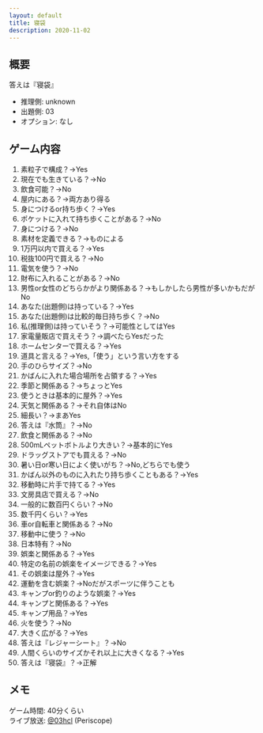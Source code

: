 ```yaml
---
layout: default
title: 寝袋
description: 2020-11-02
---
```


## 概要

答えは『寝袋』

- 推理側: unknown
- 出題側: 03
- オプション: なし

## ゲーム内容

1. 素粒子で構成？→Yes
2. 現在でも生きている？→No
3. 飲食可能？→No
4. 屋内にある？→両方あり得る
5. 身につけるor持ち歩く？→Yes
6. ポケットに入れて持ち歩くことがある？→No
7. 身につける？→No
8. 素材を定義できる？→ものによる
9. 1万円以内で買える？→Yes
10. 税抜100円で買える？→No
11. 電気を使う？→No
12. 財布に入れることがある？→No
13. 男性or女性のどちらかがより関係ある？→もしかしたら男性が多いかもだがNo
14. あなた(出題側)は持っている？→Yes
15. あなた(出題側)は比較的毎日持ち歩く？→No
16. 私(推理側)は持っていそう？→可能性としてはYes
17. 家電量販店で買えそう？→調べたらYesだった
18. ホームセンターで買える？→Yes
19. 道具と言える？→Yes,「使う」という言い方をする
20. 手のひらサイズ？→No
21. かばんに入れた場合場所を占領する？→Yes
22. 季節と関係ある？→ちょっとYes
23. 使うときは基本的に屋外？→Yes
24. 天気と関係ある？→それ自体はNo
25. 細長い？→まあYes
26. 答えは『水筒』？→No
27. 飲食と関係ある？→No
28. 500mLペットボトルより大きい？→基本的にYes
29. ドラッグストアでも買える？→No
30. 暑い日or寒い日によく使いがち？→No,どちらでも使う
31. かばん以外のものに入れたり持ち歩くこともある？→Yes
32. 移動時に片手で持てる？→Yes
33. 文房具店で買える？→No
34. 一般的に数百円くらい？→No
35. 数千円くらい？→Yes
36. 車or自転車と関係ある？→No
37. 移動中に使う？→No
38. 日本特有？→No
39. 娯楽と関係ある？→Yes
40. 特定の名前の娯楽をイメージできる？→Yes
41. その娯楽は屋外？→Yes
42. 運動を含む娯楽？→Noだがスポーツに伴うことも
43. キャンプor釣りのような娯楽？→Yes
44. キャンプと関係ある？→Yes
45. キャンプ用品？→Yes
46. 火を使う？→No
47. 大きく広がる？→Yes
48. 答えは『レジャーシート』？→No
49. 人間くらいのサイズかそれ以上に大きくなる？→Yes
50. 答えは『寝袋』？→正解

## メモ

ゲーム時間: 40分くらい  
ライブ放送: [@03hcl](https://www.periscope.tv/03hcl/1OdKrWDgpBkGX) (Periscope)
